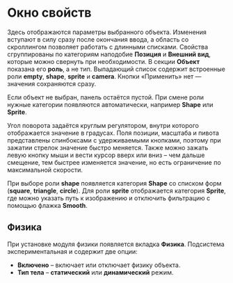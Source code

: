 # Окно свойств

Здесь отображаются параметры выбранного объекта. Изменения вступают в силу
сразу после окончания ввода, а область со скроллингом позволяет работать с
длинными списками. Свойства сгруппированы по категориям наподобие
**Позиция** и **Внешний вид**, которые можно свернуть при необходимости.
В секции **Объект** показана его **роль**, а не тип. Выпадающий список
содержит встроенные роли **empty**, **shape**, **sprite** и **camera**. Кнопки «Применить»
нет — значения сохраняются сразу.

Если объект не выбран, панель остаётся пустой. При смене роли нужные категории
появляются автоматически, например **Shape** или **Sprite**.

Угол поворота задаётся круглым регулятором, внутри которого отображается
значение в градусах.
Поля позиции, масштаба и пивота представлены спинбоксами с удерживаемыми
кнопками, поэтому при зажатии стрелок значение быстро меняется. Также можно
зажать левую кнопку мыши и вести курсор вверх или вниз – чем дальше смещение,
тем быстрее изменяется значение, но есть ограничение по максимальной скорости.

При выборе роли **shape** появляется категория **Shape** со списком
форм (**square**, **triangle**, **circle**). Для роли **sprite**
отображается категория **Sprite**, где можно указать путь к изображению
и отключить фильтрацию с помощью флажка **Smooth**.

## Физика

При установке модуля физики появляется вкладка **Физика**. Подсистема
экспериментальная и содержит две опции:

- **Включено** – включает или отключает физику объекта.
- **Тип тела** – **статический** или **динамический** режим.
